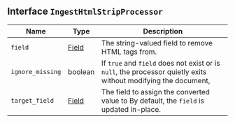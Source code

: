 ## Interface `IngestHtmlStripProcessor`

| Name | Type | Description |
| - | - | - |
| `field` | [Field](./Field.md) | The string-valued field to remove HTML tags from. |
| `ignore_missing` | boolean | If `true` and `field` does not exist or is `null`, the processor quietly exits without modifying the document, |
| `target_field` | [Field](./Field.md) | The field to assign the converted value to By default, the `field` is updated in-place. |
